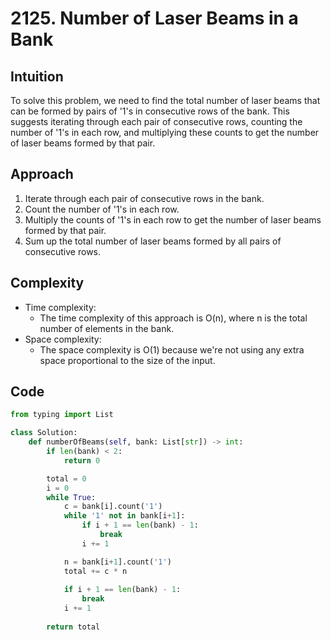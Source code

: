 # 2125. Number of Laser Beams in a Bank

## Intuition
To solve this problem, we need to find the total number of laser beams that can be formed by pairs of '1's in consecutive rows of the bank. This suggests iterating through each pair of consecutive rows, counting the number of '1's in each row, and multiplying these counts to get the number of laser beams formed by that pair.

## Approach
1. Iterate through each pair of consecutive rows in the bank.
2. Count the number of '1's in each row.
3. Multiply the counts of '1's in each row to get the number of laser beams formed by that pair.
4. Sum up the total number of laser beams formed by all pairs of consecutive rows.

## Complexity
- Time complexity: 
    - The time complexity of this approach is O(n), where n is the total number of elements in the bank.
- Space complexity:
    - The space complexity is O(1) because we're not using any extra space proportional to the size of the input.

## Code
```python
from typing import List

class Solution:
    def numberOfBeams(self, bank: List[str]) -> int:
        if len(bank) < 2:
            return 0

        total = 0
        i = 0
        while True:
            c = bank[i].count('1')
            while '1' not in bank[i+1]:
                if i + 1 == len(bank) - 1:
                    break
                i += 1

            n = bank[i+1].count('1')
            total += c * n
            
            if i + 1 == len(bank) - 1:
                break
            i += 1
        
        return total
```